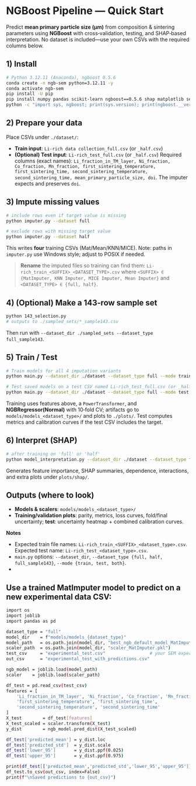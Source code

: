 # NGBoost Pipeline — Quick Start

Predict **mean primary particle size (μm)** from composition & sintering parameters using **NGBoost** with cross‑validation, testing, and SHAP‑based interpretation. No dataset is included—use your own CSVs with the required columns below.&#x20;

## 1) Install

```bash
# Python 3.12.11 (Anaconda), ngboost 0.5.6
conda create -n ngb-sem python=3.12.11 -y
conda activate ngb-sem
pip install -U pip
pip install numpy pandas scikit-learn ngboost==0.5.6 shap matplotlib seaborn joblib matimpute
python -c "import sys, ngboost; print(sys.version); print(ngboost.__version__)"

```

## 2) Prepare your data

Place CSVs under `./dataset/`:

* **Train input**: `Li-rich data collection_full.csv` (or `_half.csv`)
* **(Optional) Test input**: `Li-rich_test_full.csv` (or `_half.csv`)
  Required columns (exact names):
  `Li_fraction_in_TM_layer, Ni_fraction, Co_fraction, Mn_fraction, first_sintering_temperature, first_sintering_time, second_sintering_temperature, second_sintering_time, mean_primary_particle_size, doi`. The imputer expects and preserves `doi`.&#x20;

## 3) Impute missing values

```bash
# include rows even if target value is missing
python imputer.py --dataset full

# exclude rows with missing target value
python imputer.py --dataset half
```

This writes **four** training CSVs (Mat/Mean/KNN/MICE). Note: paths in `imputer.py` use Windows style; adjust to POSIX if needed.&#x20;

> **Rename** the imputed files so training can find them:
> `Li-rich_train_<SUFFIX>_<DATASET_TYPE>.csv` where `<SUFFIX> ∈ {MatImputer, KNN Imputer, MICE Imputer, Mean Imputer}` and `<DATASET_TYPE> ∈ {full, half}`.&#x20;

## 4) (Optional) Make a 143‑row sample set

```bash
python 143_selection.py
# outputs to ./sampled_sets/*_sample143.csv
```

Then run with `--dataset_dir ./sampled_sets --dataset_type full_sample143`.

## 5) Train / Test

```bash
# Train models for all 4 imputation variants
python main.py --dataset_dir ./dataset --dataset_type full --mode train

# Test saved models on a test CSV named Li-rich_test_full.csv (or _half/_full_sample143)
python main.py --dataset_dir ./dataset --dataset_type full --mode test
```

Training uses features above, a `PowerTransformer`, and **NGBRegressor(Normal)** with 10‑fold CV; artifacts go to `models/models_<dataset_type>/` and plots to `./plots/`. Test computes metrics and calibration curves if the test CSV includes the target.&#x20;

## 6) Interpret (SHAP)

```bash
# after training on 'full' or 'half'
python model_interpretation.py --dataset_dir ./dataset --dataset_type full
```

Generates feature importance, SHAP summaries, dependence, interactions, and extra plots under `plots/shap/`.&#x20;

## Outputs (where to look)

* **Models & scalers**: `models/models_<dataset_type>/`
* **Training/validation plots**: parity, metrics, loss curves, fold/final uncertainty; **test**: uncertainty heatmap + combined calibration curves.

**Notes**

* Expected train file names: `Li-rich_train_<SUFFIX>_<dataset_type>.csv`. Expected test name: `Li-rich_test_<dataset_type>.csv`.&#x20;
* `main.py` options: `--dataset_dir`, `--dataset_type {full, half, full_sample143}`, `--mode {train, test, both}`.&#x20;
* 
 ## Use a trained MatImputer model to predict on a new experimental data CSV:

```bash
import os
import joblib
import pandas as pd

dataset_type = "full"
model_dir    = f"models/models_{dataset_type}"
model_path   = os.path.join(model_dir, "best_ngb_default_model_MatImputer.pkl")
scaler_path  = os.path.join(model_dir, "scaler_MatImputer.pkl")
test_csv     = "experimental_test.csv"                 # your SEM experiment data
out_csv      = "experimental_test_with_predictions.csv"

ngb_model = joblib.load(model_path)
scaler    = joblib.load(scaler_path)

df_test = pd.read_csv(test_csv)
features = [
    'Li_fraction_in_TM_layer', 'Ni_fraction', 'Co_fraction', 'Mn_fraction',
    'first_sintering_temperature', 'first_sintering_time',
    'second_sintering_temperature', 'second_sintering_time'
]
X_test        = df_test[features]
X_test_scaled = scaler.transform(X_test)
y_dist        = ngb_model.pred_dist(X_test_scaled)

df_test['predicted_mean'] = y_dist.loc
df_test['predicted_std']  = y_dist.scale
df_test['lower_95']       = y_dist.ppf(0.025)
df_test['upper_95']       = y_dist.ppf(0.975)

print(df_test[['predicted_mean','predicted_std','lower_95','upper_95']].head())
df_test.to_csv(out_csv, index=False)
print(f"\nSaved predictions to {out_csv}")

```
